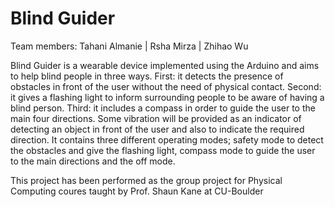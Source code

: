 # Blind Guider

Team members: Tahani Almanie | Rsha Mirza | Zhihao Wu

Blind Guider is a wearable device implemented using the Arduino and aims to help blind people in three ways. 
  First: it detects the presence of obstacles in front of the user without the need of physical contact. 
  Second: it gives a flashing light to inform surrounding people to be aware of having a blind person. 
  Third: it includes a compass in order to guide the user to the main four directions. 
Some vibration will be provided as an indicator of detecting an object in front of the user and also to indicate 
the required direction.
It contains three different operating modes; safety mode to detect the obstacles and give the flashing light, compass 
mode to guide the user to the main directions and the off mode.

This project has been performed as the group project for Physical Computing coures taught by Prof. Shaun Kane at CU-Boulder
